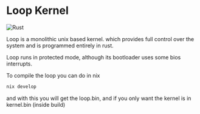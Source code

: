 # Loop Kernel

![Rust](https://camo.githubusercontent.com/8e31ce4df532515ac9a1c0418c03b7793471ff9e282dfc28e6473b65334fbac9/68747470733a2f2f696d672e736869656c64732e696f2f62616467652f727573742d2532333030303030302e7376673f7374796c653d666f722d7468652d6261646765266c6f676f3d72757374266c6f676f436f6c6f723d7768697465)

Loop is a monolithic unix based kernel.
which provides full control over the system and is programmed entirely in rust.

Loop runs in protected mode, although its bootloader uses some bios interrupts.

To compile the loop you can do in nix

```bash
nix develop
```

and with this you will get the loop.bin, and if you only want the kernel is in kernel.bin (inside build)
